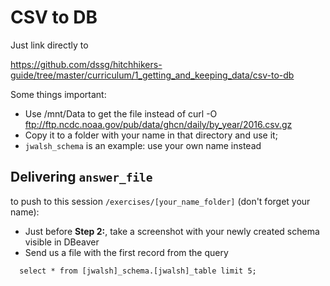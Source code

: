# CSV to DB

Just link directly to

https://github.com/dssg/hitchhikers-guide/tree/master/curriculum/1_getting_and_keeping_data/csv-to-db


Some things important:

- Use /mnt/Data to get the file instead of curl -O ftp://ftp.ncdc.noaa.gov/pub/data/ghcn/daily/by_year/2016.csv.gz
- Copy it to a folder with your name in that directory and use it;
- `jwalsh_schema` is an example: use your own name instead


## Delivering `answer_file` 

to push to this session `/exercises/[your_name_folder]` (don't forget your name):

- Just before **Step 2:**, take a screenshot with your newly created schema visible in DBeaver
- Send us a file with the first record from the query 

```
  select * from [jwalsh]_schema.[jwalsh]_table limit 5;
``` 

